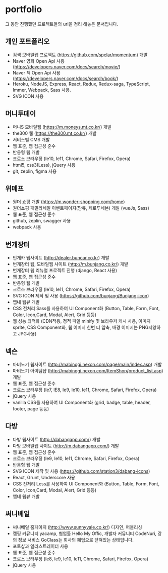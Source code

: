 # portfolio
그 동안 진행했던 프로젝트들의 url을 정리 해놓은 문서입니다.


## 개인 포트폴리오
- 검색 모바일웹 프로젝트 (https://github.com/spelar/momentum) 개발 
- Naver 영화 Open Api 사용 (https://developers.naver.com/docs/search/movie/)
- Naver 책 Open Api 사용 (https://developers.naver.com/docs/search/book/)
- Heroku, NodeJS, Express, React, Redux, Redux-saga, TypeScript, Immer, Webpack, Sass 사용.
- SVG ICON 사용

## 머니투데이
- 머니S 모바일웹 (https://m.moneys.mt.co.kr/) 개발
- the300 웹  (https://the300.mt.co.kr/) 개발
- 서비스별 CMS 개발
- 웹 표준, 웹 접근성 준수
- 반응형 웹 개발
- 크로스 브라우징 (Ie10, Ie11, Chrome, Safari, Firefox, Opera)
- html5, css3(Less), jQuery 사용
- git, zeplin, figma 사용


## 위메프
- 원더 쇼핑 개발 (https://m.wonder-shopping.com/home)
- 원더쇼핑 패밀리세일 이벤트페이지(맘큐, 제로투세븐) 개발 (vueJs, Sass)
- 웹 표준, 웹 접근성 준수
- github, zeplin, swagger 사용 
- webpack 사용


## 번개장터
- 번개카 웹사이트 (http://dealer.buncar.co.kr) 개발
- 번개장터 웹, 모바일웹 사이트 (http://m.bunjang.co.kr/) 개발
- 번개장터 웹 리뉴얼 프로젝트 진행 (django, React 사용)
- 웹 표준, 웹 접근성 준수
- 반응형 웹 개발
- 크로스 브라우징 (Ie10, Ie11, Chrome, Safari, Firefox, Opera)
- SVG ICON 제작 및 사용 (https://github.com/bunjang/Bunjang-icon)
- 앱내 웹뷰 개발 
- CSS 전처리 Sass를 사용하여 UI Component화 (Button, Table, Form, Font, Color, Icon,Card, Modal, Alert, Grid 등등)
- 웹 성능 최적화 (CDN적용, 정적 파일 minify 및 브라우저 캐시 사용, 이미지 sprite, CSS Component화, 웹 이미지 한번 더 압축, 배경 이미지는 PNG지양하고 JPG사용)


## 넥슨
- 마비노기 웹사이트 (http://mabinogi.nexon.com/page/main/index.asp) 개발
- 마비노기 아이템샵 (http://mabinogi.nexon.com/ItemShop/product_list.asp) 개발
- 웹 표준, 웹 접근성 준수
- 크로스 브라우징 (Ie7, IE8, Ie9, Ie10, Ie11, Chrome, Safari, Firefox, Opera)
- jQuery 사용
- vanilla CSS를 사용하여 UI Component화 (grid, badge, table, header, footer, page 등등)


## 다방
- 다방 웹사이트 (http://dabangapp.com/) 개발
- 다방 모바일웹 사이트 (http://m.dabangapp.com/) 개발
- 웹 표준, 웹 접근성 준수
- 크로스 브라우징 (Ie9, Ie10, Ie11, Chrome, Safari, Firefox, Opera)
- 반응형 웹 개발
- SVG ICON 제작 및 사용 (https://github.com/station3/dabang-icons)
- React, Grunt, Underscore 사용
- CSS 전처리 Less를 사용하여 UI Component화 (Button, Table, Form, Font, Color, Icon,Card, Modal, Alert, Grid 등등)
- 앱네 웹뷰 개발


## 써니베일
- 써니베일 홈페이지 (http://www.sunnyvale.co.kr/) 디자인, 퍼블리싱
- 캠핑 커뮤니티 yacamp, 협업툴 Hello My Offic, 개발자 커뮤니티 CodeNuri, 강의 정보 서비스 GoClass는 회사의 폐업으로 닫혀있는 상태입니다.
- 포토샵과 일러스트레이터 사용
- 웹 표준, 웹 접근성 준수
- 크로스 브라우징 (Ie8, Ie9, Ie10, Ie11, Chrome, Safari, Firefox, Opera)
- jQuery 사용
